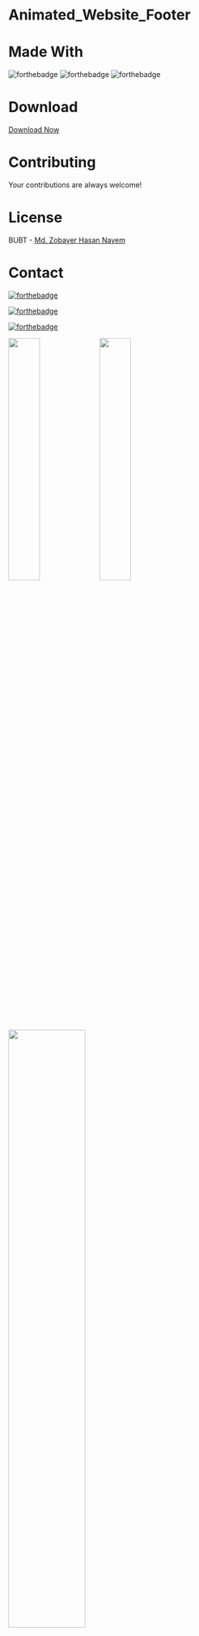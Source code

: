 # Animated_Website_Footer


# Made With
![forthebadge](https://img.shields.io/badge/Visual_Studio_Code-5C2D91?style=for-the-badge&logo=visual%20studio%code&logoColor=white)
![forthebadge](https://img.shields.io/badge/HTML-00000F?style=for-the-badge&logo=html&logoColor=white)
![forthebadge](https://img.shields.io/badge/CSS-5C2D91?style=for-the-badge&logo=css&logoColor=white)


# Download
[Download Now](https://codeload.github.com/zobayerdev/Animated_Website_Footer/zip/refs/heads/main)

# Contributing
Your contributions are always welcome!

# License
BUBT - [Md. Zobayer Hasan Nayem](https://github.com/zobayerdev/)

# Contact
[![forthebadge](https://img.shields.io/badge/Gmail-D14836?style=for-the-badge&logo=gmail&logoColor=white)](https://mail.google.com/mail/?view=cm&fs=1&to=zobayer.dev@gmail.com)

[![forthebadge](https://img.shields.io/badge/Facebook-D14836?style=for-the-badge&logo=gmail&logoColor=white)](https://mail.google.com/mail/?view=cm&fs=1&to=zobayer.dev@gmail.com)

[![forthebadge](https://img.shields.io/badge/LinkedIn-D14836?style=for-the-badge&logo=gmail&logoColor=white)](https://mail.google.com/mail/?view=cm&fs=1&to=zobayer.dev@gmail.com)

<img src="https://user-images.githubusercontent.com/74914169/197405345-a1b10cb3-a717-46d7-9c66-4384e6b3f6fe.png" width=35% height=35%>
<img src="https://user-images.githubusercontent.com/74914169/197405348-1f232737-0e23-48bb-82bc-6d788d982325.png" width=35% height=35%>
<img src="https://user-images.githubusercontent.com/74914169/197404886-8f368d11-a23b-46ad-959c-ecfd93674dd4.gif" width=55% height=55%>
